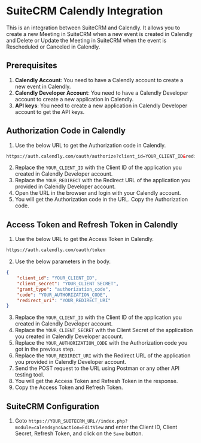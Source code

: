 # SuiteCRM Calendly Integration
This is an integration between SuiteCRM and Calendly. It allows you to create a new Meeting in SuiteCRM when a new event is created in Calendly and Delete or Update the Meeting in SuiteCRM when the event is Rescheduled or Canceled in Calendly.

## Prerequisites
1. **Calendly Account**: You need to have a Calendly account to create a new event in Calendly.
2. **Calendly Developer Account**: You need to have a Calendly Developer account to create a new application in Calendly.
3. **API keys**: You need to create a new application in Calendly Developer account to get the API keys.

## Authorization Code in Calendly
1. Use the below URL to get the Authorization code in Calendly.
```html
https://auth.calendly.com/oauth/authorize?client_id=YOUR_CLIENT_ID&redirect_uri=YOUR_REDIRECT
```
2. Replace the `YOUR_CLIENT_ID` with the Client ID of the application you created in Calendly Developer account.
3. Replace the `YOUR_REDIRECT` with the Redirect URL of the application you provided in Calendly Developer account.
4. Open the URL in the browser and login with your Calendly account.
5. You will get the Authorization code in the URL. Copy the Authorization code.

## Access Token and Refresh Token in Calendly
1. Use the below URL to get the Access Token in Calendly.
```html
https://auth.calendly.com/oauth/token
```
2. Use the below parameters in the body.
```json
{
    "client_id": "YOUR_CLIENT_ID",
    "client_secret": "YOUR_CLIENT SECRET",
    "grant_type": "authorization_code",
    "code": "YOUR_AUTHORIZATION_CODE",
    "redirect_uri": "YOUR_REDIRECT_URI"
}
```
3. Replace the `YOUR_CLIENT_ID` with the Client ID of the application you created in Calendly Developer account.
4. Replace the `YOUR_CLIENT_SECRET` with the Client Secret of the application you created in Calendly Developer account.
5. Replace the `YOUR_AUTHORIZATION_CODE` with the Authorization code you got in the previous step.
6. Replace the `YOUR_REDIRECT_URI` with the Redirect URL of the application you provided in Calendly Developer account.
7. Send the POST request to the URL using Postman or any other API testing tool.
8. You will get the Access Token and Refresh Token in the response.
9. Copy the Access Token and Refresh Token.

## SuiteCRM Configuration
1. Goto `https://YOUR_SUITECRM_URL//index.php?module=calendsync&action=EditView` and enter the Client ID, Client Secret, Refresh Token, and click on the `Save` button.